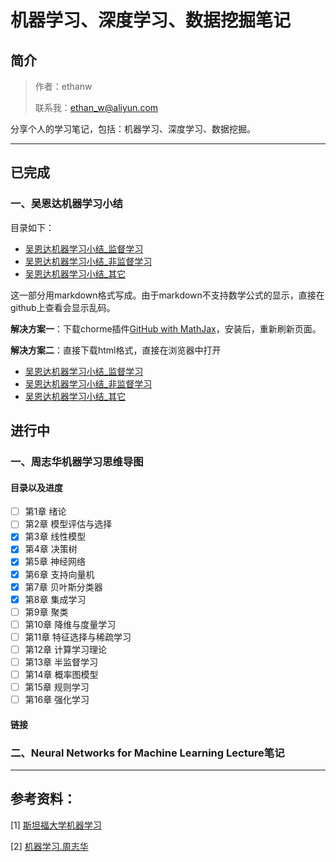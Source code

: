 
# 机器学习、深度学习、数据挖掘笔记

## 简介

> 作者：ethanw <br>
>
> 联系我：ethan_w@aliyun.com

分享个人的学习笔记，包括：机器学习、深度学习、数据挖掘。

----

## 已完成

### 一、吴恩达机器学习小结

目录如下：

- [吴恩达机器学习小结_监督学习](https://github.com/ethanww/machine-learning-notes/blob/master/machine-learning-Andrew-NG/%E5%90%B4%E6%81%A9%E8%BE%BE%E6%9C%BA%E5%99%A8%E5%AD%A6%E4%B9%A0%E5%B0%8F%E7%BB%93_%E7%9B%91%E7%9D%A3%E5%AD%A6%E4%B9%A0.md)
- [吴恩达机器学习小结_非监督学习](https://github.com/ethanww/machine-learning-notes/blob/master/machine-learning-Andrew-NG/%E5%90%B4%E6%81%A9%E8%BE%BE%E6%9C%BA%E5%99%A8%E5%AD%A6%E4%B9%A0%E5%B0%8F%E7%BB%93_%E9%9D%9E%E7%9B%91%E7%9D%A3%E5%AD%A6%E4%B9%A0.md)
- [吴恩达机器学习小结_其它](https://github.com/ethanww/machine-learning-notes/blob/master/machine-learning-Andrew-NG/%E5%90%B4%E6%81%A9%E8%BE%BE%E6%9C%BA%E5%99%A8%E5%AD%A6%E4%B9%A0%E5%B0%8F%E7%BB%93_%E5%85%B6%E5%AE%83.md)

这一部分用markdown格式写成。由于markdown不支持数学公式的显示，直接在github上查看会显示乱码。

**解决方案一**：下载chorme插件[GitHub with MathJax](https://chrome.google.com/webstore/detail/github-with-mathjax/ioemnmodlmafdkllaclgeombjnmnbima/related)，安装后，重新刷新页面。

**解决方案二**：直接下载html格式，直接在浏览器中打开

- [吴恩达机器学习小结_监督学习](https://github.com/ethanww/machine-learning-notes/blob/master/machine-learning-Andrew-NG/%E5%90%B4%E6%81%A9%E8%BE%BE%E6%9C%BA%E5%99%A8%E5%AD%A6%E4%B9%A0%E5%B0%8F%E7%BB%93_%E7%9B%91%E7%9D%A3%E5%AD%A6%E4%B9%A0.html)
- [吴恩达机器学习小结_非监督学习](https://github.com/ethanww/machine-learning-notes/blob/master/machine-learning-Andrew-NG/%E5%90%B4%E6%81%A9%E8%BE%BE%E6%9C%BA%E5%99%A8%E5%AD%A6%E4%B9%A0%E5%B0%8F%E7%BB%93_%E9%9D%9E%E7%9B%91%E7%9D%A3%E5%AD%A6%E4%B9%A0.html)
- [吴恩达机器学习小结_其它](https://github.com/ethanww/machine-learning-notes/blob/master/machine-learning-Andrew-NG/%E5%90%B4%E6%81%A9%E8%BE%BE%E6%9C%BA%E5%99%A8%E5%AD%A6%E4%B9%A0%E5%B0%8F%E7%BB%93_%E9%9D%9E%E7%9B%91%E7%9D%A3%E5%AD%A6%E4%B9%A0.html)


## 进行中

### 一、周志华机器学习思维导图

#### 目录以及进度

- [ ] 第1章 绪论
- [ ] 第2章 模型评估与选择
- [x] 第3章 线性模型
- [x] 第4章 决策树
- [x] 第5章 神经网络
- [x] 第6章 支持向量机
- [x] 第7章 贝叶斯分类器
- [x] 第8章 集成学习
- [ ] 第9章 聚类
- [ ] 第10章 降维与度量学习
- [ ] 第11章 特征选择与稀疏学习
- [ ] 第12章 计算学习理论
- [ ] 第13章 半监督学习
- [ ] 第14章 概率图模型
- [ ] 第15章 规则学习
- [ ] 第16章 强化学习

#### 链接



### 二、Neural Networks for Machine Learning Lecture笔记

----

## 参考资料：

[1] [斯坦福大学机器学习](https://www.coursera.org/learn/machine-learning)

[2] [机器学习.周志华](https://book.douban.com/subject/26708119/)

